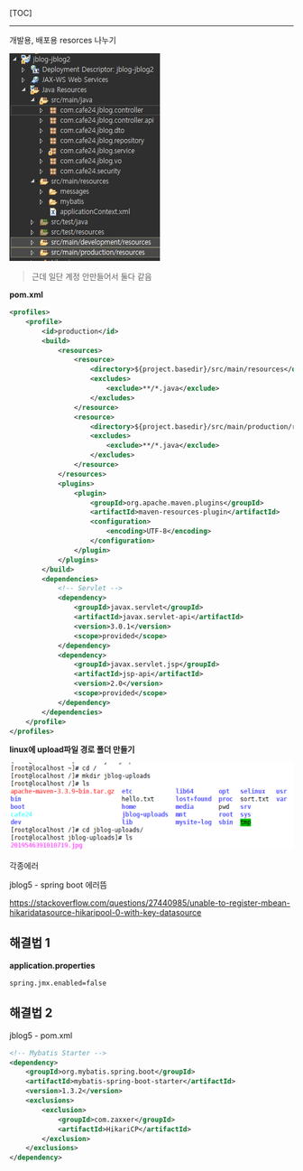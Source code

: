 [TOC]



---

개발용, 배포용 resorces 나누기

![1559630666452](assets/1559630666452.png)



> 근데 일단 계정 안만들어서 둘다 같음



**pom.xml**

```xml
<profiles>
    <profile>
        <id>production</id>
        <build>
            <resources>
                <resource>
                    <directory>${project.basedir}/src/main/resources</directory>
                    <excludes>
                        <exclude>**/*.java</exclude>
                    </excludes>
                </resource>
                <resource>
                    <directory>${project.basedir}/src/main/production/resources</directory>
                    <excludes>
                        <exclude>**/*.java</exclude>
                    </excludes>
                </resource>
            </resources>
            <plugins>
                <plugin>
                    <groupId>org.apache.maven.plugins</groupId>
                    <artifactId>maven-resources-plugin</artifactId>
                    <configuration>
                        <encoding>UTF-8</encoding>
                    </configuration>
                </plugin>
            </plugins>
        </build>
        <dependencies>
            <!-- Servlet -->
            <dependency>
                <groupId>javax.servlet</groupId>
                <artifactId>javax.servlet-api</artifactId>
                <version>3.0.1</version>
                <scope>provided</scope>
            </dependency>
            <dependency>
                <groupId>javax.servlet.jsp</groupId>
                <artifactId>jsp-api</artifactId>
                <version>2.0</version>
                <scope>provided</scope>
            </dependency>
        </dependencies>
    </profile>
</profiles>
```



**linux에 upload파일 경로 폴더 만들기**

![1559642795012](assets/1559642795012.png)



각종에러 



jblog5 - spring boot  에러뜸

https://stackoverflow.com/questions/27440985/unable-to-register-mbean-hikaridatasource-hikaripool-0-with-key-datasource



## 해결법 1

**application.properties**

```
spring.jmx.enabled=false
```



## 해결법 2

jblog5 - pom.xml

```xml
<!-- Mybatis Starter -->
<dependency>
    <groupId>org.mybatis.spring.boot</groupId>
    <artifactId>mybatis-spring-boot-starter</artifactId>
    <version>1.3.2</version>
    <exclusions>
        <exclusion>
            <groupId>com.zaxxer</groupId>
            <artifactId>HikariCP</artifactId>
        </exclusion>
    </exclusions>
</dependency>
```

























